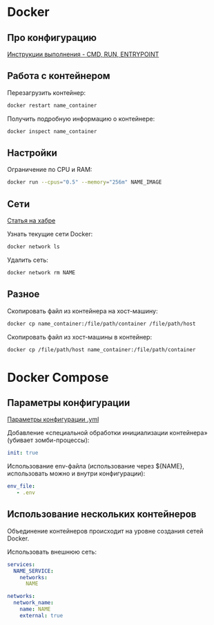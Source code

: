 # Docker
## Про конфигурацию
[Инструкции выполнения - CMD, RUN, ENTRYPOINT](https://habr.com/ru/companies/nixys/articles/830830/)

## Работа с контейнером
Перезагрузить контейнер:
```bash
docker restart name_container
```
Получить подробную информацию о контейнере:

```bash
docker inspect name_container
```

## Настройки
Ограничение по CPU и RAM:
```bash
docker run --cpus="0.5" --memory="256m" NAME_IMAGE
```

## Сети
[Статья на хабре](https://habr.com/ru/companies/otus/articles/730798/)

Узнать текущие сети Docker:

```bash
docker network ls
```
Удалить сеть:

```bash
docker network rm NAME
```
## Разное
Скопировать файл из контейнера на хост-машину:

```bash
docker cp name_container:/file/path/container /file/path/host
```
Скопировать файл из хост-машины в контейнер:

```bash
docker cp /file/path/host name_container:/file/path/container
```
# Docker Compose
## Параметры конфигурации
[Параметры конфигурации .yml](https://docs.docker.com/reference/compose-file/)

Добавление «специальной обработки инициализации контейнера» (убивает зомби-процессы):

```yaml
init: true
```
Использование env-файла (использование через ${NAME}, использовать можно и внутри конфигурации):
```yaml
env_file:
   - .env
```
## Использование нескольких контейнеров
Объединение контейнеров происходит на уровне создания сетей Docker.

Использовать внешнюю сеть:
```yaml
services:
  NAME_SERVICE:
    networks:
      NAME

networks:
  network_name:
    name: NAME
    external: true
```